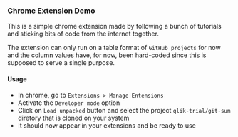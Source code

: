 ### Chrome Extension Demo 

This is a simple chrome extension made by following a bunch of tutorials and sticking bits of code from the internet together.

The extension can only run on a table format of `GitHub projects` for now and the column values have, for now, been hard-coded since this is supposed to serve a single purpose.


#### Usage
- In chrome, go to `Extensions > Manage Entensions`
- Activate the `Developer mode` option
- Click on `Load unpacked` button and select the project `qlik-trial/git-sum` diretory that is cloned on your system
- It should now appear in your extensions and be ready to use